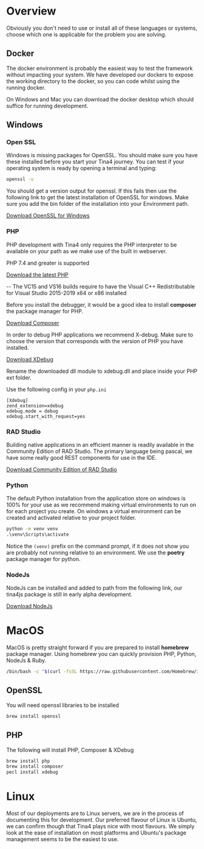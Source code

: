 # Overview

Obviously you don't need to use or install all of these languages or systems, choose which one is applicable for the problem you are solving.

## Docker

The docker environment is probably the easiest way to test the framework without impacting your system.
We have developed our dockers to expose the working directory to the docker, so you can code whilst using the running docker.

On Windows and Mac you can download the docker desktop which should suffice for running development.

## Windows

### Open SSL
Windows is missing packages for OpenSSL. You should make sure you have these installed before you start your Tina4 journey.
You can test if your operating system is ready by opening a terminal and typing:
```cmd
openssl -v
```
You should get a version output for openssl. If this fails then use the following link to get the latest installation of OpenSSL for windows.
Make sure you add the bin folder of the installation into your Environment path.

[Download OpenSSL for Windows](https://slproweb.com/products/Win32OpenSSL.html)

### PHP

PHP development with Tina4 only requires the PHP interpreter to be available on your path as we make use of the built in webserver.

PHP 7.4 and greater is supported

[Download the latest PHP](https://windows.php.net/download)

-- The VC15 and VS16 builds require to have the Visual C++ Redistributable for Visual Studio 2015-2019 x64 or x86 installed

Before you install the debugger, it would be a good idea to install **composer** the package manager for PHP.

[Download Composer](https://getcomposer.org/download/)

In order to debug PHP applications we recommend X-debug. Make sure to choose the version that corresponds with the version of PHP you have installed.

[Download XDebug](https://xdebug.org)

Rename the downloaded dll module to xdebug.dll and place inside your PHP ext folder.

Use the following config in your `php.ini`

```
[Xdebug]
zend_extension=xdebug
xdebug.mode = debug
xdebug.start_with_request=yes
```

### RAD Studio

Building native applications in an efficient manner is readily available in the Community Edition of RAD Studio.  The primary language being pascal, we have some really good REST components for use in the IDE.

[Download Community Edition of RAD Studio](https://www.embarcadero.com/products/delphi/starter/free-download)

### Python

The default Python installation from the application store on windows is 100% for your use as we recommend making virtual environments to run on for each project you create.
On windows a virtual environment can be created and activated relative to your project folder.

```cmd
python -m venv venv
.\venv\Scripts\activate
```

Notice the `(venv)` prefix on the command prompt, if it does not show you are probably not running relative to an environment.
We use the **poetry** package manager for python. 


### NodeJs

NodeJs can be installed and added to path from the following link, our tina4js package is still in early alpha development.

[Download NodeJs](https://nodejs.org/en/download/prebuilt-installer)

# MacOS

MacOS is pretty straight forward if you are prepared to install **homebrew** package manager. Using homebrew you can quickly provision PHP, Python, NodeJs & Ruby. 

```bash
/bin/bash -c "$(curl -fsSL https://raw.githubusercontent.com/Homebrew/install/HEAD/install.sh)"
```

## OpenSSL

You will need openssl libraries to be installed

```bash
brew install openssl
```

## PHP

The following will install PHP, Composer & XDebug

```cmd
brew install php
brew install composer
pecl install xdebug
```

# Linux

Most of our deployments are to Linux servers, we are in the process of documenting this for development.
Our preferred flavour of Linux is Ubuntu, we can confirm though that Tina4 plays nice with most flavours.
We simply look at the ease of installation on most platforms and Ubuntu's package management seems to be the easiest to use.

